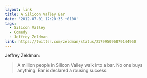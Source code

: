 ```yaml
---
layout: link
title: A Silicon Valley Bar
date: '2012-07-01 17:20:35 +0100'
tags:
  - Silicon Valley
  - Comedy
  - Jeffrey Zeldman
link: https://twitter.com/zeldman/status/217995096879144960
---
```

Jeffrey Zeldman:

> A million people in Silicon Valley walk into a bar. No one buys anything. Bar is declared a rousing success.
